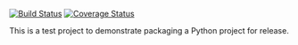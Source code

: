 [![Build Status](https://travis-ci.org/ecordell/burninator.svg)](https://travis-ci.org/ecordell/burninator) [![Coverage Status](https://img.shields.io/coveralls/ecordell/burninator.svg)](https://coveralls.io/r/ecordell/burninator)

This is a test project to demonstrate packaging a Python project for release.
